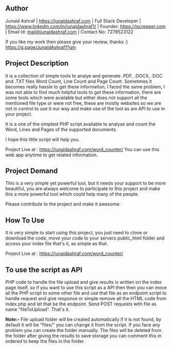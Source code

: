 Author
---
Junaid Ashraf | https://junaidashraf.com | Full Stack Developer | https://www.linkedin.com/in/junaidashraf1/ | Founder:  https://jscreeper.com | Email Id: mail@junaidashraf.com | Contact No: 7278523122 

If you like my work then please give your review, thanks :)
https://g.page/JunaidAshraf1?gm



Project Description
---
It is a collection of simple tools to analye and generate .PDF, .DOCX, .DOC and .TXT files Word Count, Line Count and Page Count. Sometimes it becomes really hassle to get these information, I faced the same problem, I was not able to find much helpful tools to get these information, there are some tools which were available but either does not support all the mentioned file type or were not free, these are mostly websites so we are not in control to use it our way and make use of the tool as am API to use in your project.

It is a one of the simplest PHP script available to analyse and count the Word, Lines and Pages of the supported documents.

I hope this little script will help you.

Project Live at : https://junaidashraf.com/word_counter/
You can use this web app anytime to get related information.


Project Demand
---
This is a very simple yet powerful tool, but it needs your support to be more beautiful, you are always welcome to participate to this project and make this a more powerful tool which could help many of the people.

Please contribute to the project and make it awesome.


How To Use
---
It is very simple to start using this project, you just need to clone or download the code, move your code to your servers public_html folder and access your index file that's it, as simple as that.

Project Live at : https://junaidashraf.com/word_counter/

To use the script as API
---
PHP code to handle the file upload and give results is written on the index page itself, so if you want to use this script as a API then then you can move all the PHP script to some other file and use that file as an endpoint script to handle request and give response or simple remove all the HTML code from index.php and let that be the endpoint. Send POST requests with file as name "fileToUpload". That's it.

**Note:-** File upload folder will be created automatically if it is not found, by default it will be "files/" you can change it from the script. If you face any problem you can create the folder manually. The files will be deleted from the folder after giving the results to save storage you can comment this in ordered to keep the files in the folder.



